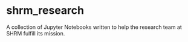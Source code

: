 # shrm_research
A collection of Jupyter Notebooks written to help the research team at SHRM fulfill its mission. 
